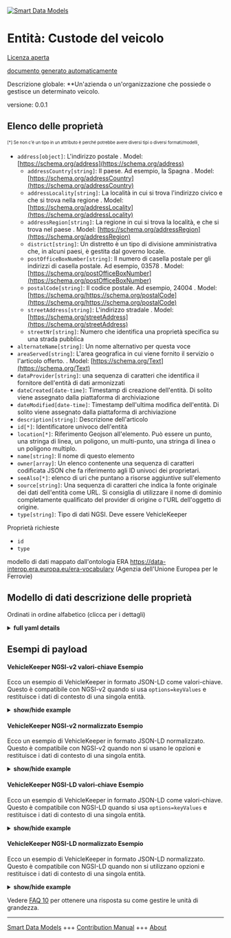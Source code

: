 <!-- 10-Header -->  
[![Smart Data Models](https://smartdatamodels.org/wp-content/uploads/2022/01/SmartDataModels_logo.png "Logo")](https://smartdatamodels.org)  
Entità: Custode del veicolo  
===========================<!-- /10-Header -->  
<!-- 15-License -->  
[Licenza aperta](https://github.com/smart-data-models//dataModel.ERA/blob/master/VehicleKeeper/LICENSE.md)  
[documento generato automaticamente](https://docs.google.com/presentation/d/e/2PACX-1vTs-Ng5dIAwkg91oTTUdt8ua7woBXhPnwavZ0FxgR8BsAI_Ek3C5q97Nd94HS8KhP-r_quD4H0fgyt3/pub?start=false&loop=false&delayms=3000#slide=id.gb715ace035_0_60)  
<!-- /15-License -->  
<!-- 20-Description -->  
Descrizione globale: **Un'azienda o un'organizzazione che possiede o gestisce un determinato veicolo.  
versione: 0.0.1  
<!-- /20-Description -->  
<!-- 30-PropertiesList -->  

## Elenco delle proprietà  

<sup><sub>[*] Se non c'è un tipo in un attributo è perché potrebbe avere diversi tipi o diversi formati/modelli</sub></sup>.  
- `address[object]`: L'indirizzo postale  . Model: [https://schema.org/address](https://schema.org/address)	- `addressCountry[string]`: Il paese. Ad esempio, la Spagna  . Model: [https://schema.org/addressCountry](https://schema.org/addressCountry)  
	- `addressLocality[string]`: La località in cui si trova l'indirizzo civico e che si trova nella regione  . Model: [https://schema.org/addressLocality](https://schema.org/addressLocality)  
	- `addressRegion[string]`: La regione in cui si trova la località, e che si trova nel paese  . Model: [https://schema.org/addressRegion](https://schema.org/addressRegion)  
	- `district[string]`: Un distretto è un tipo di divisione amministrativa che, in alcuni paesi, è gestita dal governo locale.    
	- `postOfficeBoxNumber[string]`: Il numero di casella postale per gli indirizzi di casella postale. Ad esempio, 03578  . Model: [https://schema.org/postOfficeBoxNumber](https://schema.org/postOfficeBoxNumber)  
	- `postalCode[string]`: Il codice postale. Ad esempio, 24004  . Model: [https://schema.org/https://schema.org/postalCode](https://schema.org/https://schema.org/postalCode)  
	- `streetAddress[string]`: L'indirizzo stradale  . Model: [https://schema.org/streetAddress](https://schema.org/streetAddress)  
	- `streetNr[string]`: Numero che identifica una proprietà specifica su una strada pubblica    
- `alternateName[string]`: Un nome alternativo per questa voce  - `areaServed[string]`: L'area geografica in cui viene fornito il servizio o l'articolo offerto.  . Model: [https://schema.org/Text](https://schema.org/Text)- `dataProvider[string]`: una sequenza di caratteri che identifica il fornitore dell'entità di dati armonizzati  - `dateCreated[date-time]`: Timestamp di creazione dell'entità. Di solito viene assegnato dalla piattaforma di archiviazione  - `dateModified[date-time]`: Timestamp dell'ultima modifica dell'entità. Di solito viene assegnato dalla piattaforma di archiviazione  - `description[string]`: Descrizione dell'articolo  - `id[*]`: Identificatore univoco dell'entità  - `location[*]`: Riferimento Geojson all'elemento. Può essere un punto, una stringa di linea, un poligono, un multi-punto, una stringa di linea o un poligono multiplo.  - `name[string]`: Il nome di questo elemento  - `owner[array]`: Un elenco contenente una sequenza di caratteri codificata JSON che fa riferimento agli ID univoci dei proprietari.  - `seeAlso[*]`: elenco di uri che puntano a risorse aggiuntive sull'elemento  - `source[string]`: Una sequenza di caratteri che indica la fonte originale dei dati dell'entità come URL. Si consiglia di utilizzare il nome di dominio completamente qualificato del provider di origine o l'URL dell'oggetto di origine.  - `type[string]`: Tipo di dati NGSI. Deve essere VehicleKeeper  <!-- /30-PropertiesList -->  
<!-- 35-RequiredProperties -->  
Proprietà richieste  
- `id`  - `type`  <!-- /35-RequiredProperties -->  
<!-- 40-RequiredProperties -->  
modello di dati mappato dall'ontologia ERA https://data-interop.era.europa.eu/era-vocabulary (Agenzia dell'Unione Europea per le Ferrovie)  
<!-- /40-RequiredProperties -->  
<!-- 50-DataModelHeader -->  
## Modello di dati descrizione delle proprietà  
Ordinati in ordine alfabetico (clicca per i dettagli)  
<!-- /50-DataModelHeader -->  
<!-- 60-ModelYaml -->  
<details><summary><strong>full yaml details</strong></summary>    
```yaml  
VehicleKeeper:    
  description: A company or organization that owns or operates a certain vehicle.    
  properties:    
    address:    
      description: The mailing address    
      properties:    
        addressCountry:    
          description: 'The country. For example, Spain'    
          type: string    
          x-ngsi:    
            model: https://schema.org/addressCountry    
            type: Property    
        addressLocality:    
          description: 'The locality in which the street address is, and which is in the region'    
          type: string    
          x-ngsi:    
            model: https://schema.org/addressLocality    
            type: Property    
        addressRegion:    
          description: 'The region in which the locality is, and which is in the country'    
          type: string    
          x-ngsi:    
            model: https://schema.org/addressRegion    
            type: Property    
        district:    
          description: 'A district is a type of administrative division that, in some countries, is managed by the local government'    
          type: string    
          x-ngsi:    
            type: Property    
        postOfficeBoxNumber:    
          description: 'The post office box number for PO box addresses. For example, 03578'    
          type: string    
          x-ngsi:    
            model: https://schema.org/postOfficeBoxNumber    
            type: Property    
        postalCode:    
          description: 'The postal code. For example, 24004'    
          type: string    
          x-ngsi:    
            model: https://schema.org/https://schema.org/postalCode    
            type: Property    
        streetAddress:    
          description: The street address    
          type: string    
          x-ngsi:    
            model: https://schema.org/streetAddress    
            type: Property    
        streetNr:    
          description: Number identifying a specific property on a public street    
          type: string    
          x-ngsi:    
            type: Property    
      type: object    
      x-ngsi:    
        model: https://schema.org/address    
        type: Property    
    alternateName:    
      description: An alternative name for this item    
      type: string    
      x-ngsi:    
        type: Property    
    areaServed:    
      description: The geographic area where a service or offered item is provided    
      type: string    
      x-ngsi:    
        model: https://schema.org/Text    
        type: Property    
    dataProvider:    
      description: A sequence of characters identifying the provider of the harmonised data entity    
      type: string    
      x-ngsi:    
        type: Property    
    dateCreated:    
      description: Entity creation timestamp. This will usually be allocated by the storage platform    
      format: date-time    
      type: string    
      x-ngsi:    
        type: Property    
    dateModified:    
      description: Timestamp of the last modification of the entity. This will usually be allocated by the storage platform    
      format: date-time    
      type: string    
      x-ngsi:    
        type: Property    
    description:    
      description: A description of this item    
      type: string    
      x-ngsi:    
        type: Property    
    id:    
      anyOf:    
        - description: Identifier format of any NGSI entity    
          maxLength: 256    
          minLength: 1    
          pattern: ^[\w\-\.\{\}\$\+\*\[\]`|~^@!,:\\]+$    
          type: string    
          x-ngsi:    
            type: Property    
        - description: Identifier format of any NGSI entity    
          format: uri    
          type: string    
          x-ngsi:    
            type: Property    
      description: Unique identifier of the entity    
      x-ngsi:    
        type: Property    
    location:    
      description: 'Geojson reference to the item. It can be Point, LineString, Polygon, MultiPoint, MultiLineString or MultiPolygon'    
      oneOf:    
        - description: Geojson reference to the item. Point    
          properties:    
            bbox:    
              items:    
                type: number    
              minItems: 4    
              type: array    
            coordinates:    
              items:    
                type: number    
              minItems: 2    
              type: array    
            type:    
              enum:    
                - Point    
              type: string    
          required:    
            - type    
            - coordinates    
          title: GeoJSON Point    
          type: object    
          x-ngsi:    
            type: GeoProperty    
        - description: Geojson reference to the item. LineString    
          properties:    
            bbox:    
              items:    
                type: number    
              minItems: 4    
              type: array    
            coordinates:    
              items:    
                items:    
                  type: number    
                minItems: 2    
                type: array    
              minItems: 2    
              type: array    
            type:    
              enum:    
                - LineString    
              type: string    
          required:    
            - type    
            - coordinates    
          title: GeoJSON LineString    
          type: object    
          x-ngsi:    
            type: GeoProperty    
        - description: Geojson reference to the item. Polygon    
          properties:    
            bbox:    
              items:    
                type: number    
              minItems: 4    
              type: array    
            coordinates:    
              items:    
                items:    
                  items:    
                    type: number    
                  minItems: 2    
                  type: array    
                minItems: 4    
                type: array    
              type: array    
            type:    
              enum:    
                - Polygon    
              type: string    
          required:    
            - type    
            - coordinates    
          title: GeoJSON Polygon    
          type: object    
          x-ngsi:    
            type: GeoProperty    
        - description: Geojson reference to the item. MultiPoint    
          properties:    
            bbox:    
              items:    
                type: number    
              minItems: 4    
              type: array    
            coordinates:    
              items:    
                items:    
                  type: number    
                minItems: 2    
                type: array    
              type: array    
            type:    
              enum:    
                - MultiPoint    
              type: string    
          required:    
            - type    
            - coordinates    
          title: GeoJSON MultiPoint    
          type: object    
          x-ngsi:    
            type: GeoProperty    
        - description: Geojson reference to the item. MultiLineString    
          properties:    
            bbox:    
              items:    
                type: number    
              minItems: 4    
              type: array    
            coordinates:    
              items:    
                items:    
                  items:    
                    type: number    
                  minItems: 2    
                  type: array    
                minItems: 2    
                type: array    
              type: array    
            type:    
              enum:    
                - MultiLineString    
              type: string    
          required:    
            - type    
            - coordinates    
          title: GeoJSON MultiLineString    
          type: object    
          x-ngsi:    
            type: GeoProperty    
        - description: Geojson reference to the item. MultiLineString    
          properties:    
            bbox:    
              items:    
                type: number    
              minItems: 4    
              type: array    
            coordinates:    
              items:    
                items:    
                  items:    
                    items:    
                      type: number    
                    minItems: 2    
                    type: array    
                  minItems: 4    
                  type: array    
                type: array    
              type: array    
            type:    
              enum:    
                - MultiPolygon    
              type: string    
          required:    
            - type    
            - coordinates    
          title: GeoJSON MultiPolygon    
          type: object    
          x-ngsi:    
            type: GeoProperty    
      x-ngsi:    
        type: GeoProperty    
    name:    
      description: The name of this item    
      type: string    
      x-ngsi:    
        type: Property    
    owner:    
      description: A List containing a JSON encoded sequence of characters referencing the unique Ids of the owner(s)    
      items:    
        anyOf:    
          - description: Identifier format of any NGSI entity    
            maxLength: 256    
            minLength: 1    
            pattern: ^[\w\-\.\{\}\$\+\*\[\]`|~^@!,:\\]+$    
            type: string    
            x-ngsi:    
              type: Property    
          - description: Identifier format of any NGSI entity    
            format: uri    
            type: string    
            x-ngsi:    
              type: Property    
        description: Unique identifier of the entity    
        x-ngsi:    
          type: Property    
      type: array    
      x-ngsi:    
        type: Property    
    seeAlso:    
      description: list of uri pointing to additional resources about the item    
      oneOf:    
        - items:    
            format: uri    
            type: string    
          minItems: 1    
          type: array    
        - format: uri    
          type: string    
      x-ngsi:    
        type: Property    
    source:    
      description: 'A sequence of characters giving the original source of the entity data as a URL. Recommended to be the fully qualified domain name of the source provider, or the URL to the source object'    
      type: string    
      x-ngsi:    
        type: Property    
    type:    
      description: NGSI data type. It has to be VehicleKeeper    
      enum:    
        - VehicleKeeper    
      type: string    
      x-ngsi:    
        type: Property    
  required:    
    - id    
    - type    
  type: object    
  x-derived-from: http://data.europa.eu/949/VehicleKeeper    
  x-disclaimer: 'Redistribution and use in source and binary forms, with or without modification, are permitted  provided that the license conditions are met. Copyleft (c) 2023 Contributors to Smart Data Models Program'    
  x-license-url: https://github.com/smart-data-models/dataModel.ERA/blob/master/VehicleKeeper/LICENSE.md    
  x-model-schema: https://smart-data-models.github.io/dataModel.ERA/Certificate/schema.json    
  x-model-tags: 'ERA vocabulary, railway, train'    
  x-version: 0.0.1    
```  
</details>    
<!-- /60-ModelYaml -->  
<!-- 70-MiddleNotes -->  
<!-- /70-MiddleNotes -->  
<!-- 80-Examples -->  
## Esempi di payload  
#### VehicleKeeper NGSI-v2 valori-chiave Esempio  
Ecco un esempio di VehicleKeeper in formato JSON-LD come valori-chiave. Questo è compatibile con NGSI-v2 quando si usa `options=keyValues` e restituisce i dati di contesto di una singola entità.  
<details><summary><strong>show/hide example</strong></summary>    
```json  
{  
  "id": "urn:ngsi-ld:VehicleKeeper:id:XXBI:45242122",  
  "dateCreated": "2021-09-14T02:23:10Z",  
  "dateModified": "1997-03-24T06:16:52Z",  
  "source": "K",  
  "name": "Quite receive message front include indeed with. Sign coach actu",  
  "alternateName": "Measure how American red. Child few inside save. Wonder total moment safe democratic wonder.",  
  "description": "Produce car space whose. Travel candidate compare forget still.",  
  "dataProvider": "Card rise their doctor together enjoy cle",  
  "owner": [  
    "urn:ngsi-ld:VehicleKeeper:items:ETMT:35445191",  
    "urn:ngsi-ld:VehicleKeeper:items:ZVVO:84115238"  
  ],  
  "seeAlso": [  
    "urn:ngsi-ld:VehicleKeeper:items:HCCU:66226906"  
  ],  
  "location": {  
    "type": "Point",  
    "coordinates": [  
      48.213131,  
      -151.498321  
    ]  
  },  
  "address": {  
    "streetAddress": "Company recently close affect. Others Congress ",  
    "addressLocality": "Region purpose probably expert road give. Occur and according some. Event outside usually newspaper.",  
    "addressRegion": "Remember discuss Democrat party. Since claim appear stuff pull alo",  
    "addressCountry": "Nature find",  
    "postalCode": "Point begin economy minute. Necessary candidate woman church which beautiful.",  
    "postOfficeBoxNumber": "Affect top receive to security remember area street. Only operation important modern thing join.",  
    "streetNr": "Significant defense agent now ",  
    "district": "Pass heart with several esta"  
  },  
  "areaServed": "So memory ve",  
  "type": "VehicleKeeper"  
}  
```  
</details>  
#### VehicleKeeper NGSI-v2 normalizzato Esempio  
Ecco un esempio di VehicleKeeper in formato JSON-LD normalizzato. Questo è compatibile con NGSI-v2 quando non si usano le opzioni e restituisce i dati di contesto di una singola entità.  
<details><summary><strong>show/hide example</strong></summary>    
```json  
{  
  "id": "urn:ngsi-ld:VehicleKeeper:id:XXBI:45242122",  
  "dateCreated": {  
    "type": "DateTime",  
    "value": "2021-09-14T02:23:10Z"  
  },  
  "dateModified": {  
    "type": "DateTime",  
    "value": "1997-03-24T06:16:52Z"  
  },  
  "source": {  
    "type": "Text",  
    "value": "K"  
  },  
  "name": {  
    "type": "Text",  
    "value": "Quite receive message front include indeed with. Sign coach actu"  
  },  
  "alternateName": {  
    "type": "Text",  
    "value": "Measure how American red. Child few inside save. Wonder total moment safe democratic wonder."  
  },  
  "description": {  
    "type": "Text",  
    "value": "Produce car space whose. Travel candidate compare forget still."  
  },  
  "dataProvider": {  
    "type": "Text",  
    "value": "Card rise their doctor together enjoy cle"  
  },  
  "owner": {  
    "type": "StructuredValue",  
    "value": [  
      "urn:ngsi-ld:VehicleKeeper:items:ETMT:35445191",  
      "urn:ngsi-ld:VehicleKeeper:items:ZVVO:84115238"  
    ]  
  },  
  "seeAlso": {  
    "type": "StructuredValue",  
    "value": [  
      "urn:ngsi-ld:VehicleKeeper:items:HCCU:66226906"  
    ]  
  },  
  "location": {  
    "type": "geo:json",  
    "value": {  
      "type": "Point",  
      "coordinates": {  
        "type": "StructuredValue",  
        "value": [  
          48.213131,  
          -151.498321  
        ]  
      }  
    }  
  },  
  "address": {  
    "type": "StructuredValue",  
    "value": {  
      "streetAddress": {  
        "type": "Text",  
        "value": "Company recently close affect. Others Congress "  
      },  
      "addressLocality": {  
        "type": "Text",  
        "value": "Region purpose probably expert road give. Occur and according some. Event outside usually newspaper."  
      },  
      "addressRegion": {  
        "type": "Text",  
        "value": "Remember discuss Democrat party. Since claim appear stuff pull alo"  
      },  
      "addressCountry": {  
        "type": "Text",  
        "value": "Nature find"  
      },  
      "postalCode": {  
        "type": "Text",  
        "value": "Point begin economy minute. Necessary candidate woman church which beautiful."  
      },  
      "postOfficeBoxNumber": {  
        "type": "Text",  
        "value": "Affect top receive to security remember area street. Only operation important modern thing join."  
      },  
      "streetNr": {  
        "type": "Text",  
        "value": "Significant defense agent now "  
      },  
      "district": {  
        "type": "Text",  
        "value": "Pass heart with several esta"  
      }  
    }  
  },  
  "areaServed": {  
    "type": "Text",  
    "value": "So memory ve"  
  },  
  "type": "VehicleKeeper"  
}  
```  
</details>  
#### VehicleKeeper NGSI-LD valori-chiave Esempio  
Ecco un esempio di VehicleKeeper in formato JSON-LD come valori-chiave. Questo è compatibile con NGSI-LD quando si usa `options=keyValues` e restituisce i dati di contesto di una singola entità.  
<details><summary><strong>show/hide example</strong></summary>    
```json  
{  
  "id": "urn:ngsi-ld:VehicleKeeper:id:XXBI:45242122",  
  "dateCreated": "2021-09-14T02:23:10Z",  
  "dateModified": "1997-03-24T06:16:52Z",  
  "source": "K",  
  "name": "Quite receive message front include indeed with. Sign coach actu",  
  "alternateName": "Measure how American red. Child few inside save. Wonder total moment safe democratic wonder.",  
  "description": "Produce car space whose. Travel candidate compare forget still.",  
  "dataProvider": "Card rise their doctor together enjoy cle",  
  "owner": [  
    "urn:ngsi-ld:VehicleKeeper:items:ETMT:35445191",  
    "urn:ngsi-ld:VehicleKeeper:items:ZVVO:84115238"  
  ],  
  "seeAlso": [  
    "urn:ngsi-ld:VehicleKeeper:items:HCCU:66226906"  
  ],  
  "location": {  
    "type": "Point",  
    "coordinates": [  
      48.213131,  
      -151.498321  
    ]  
  },  
  "address": {  
    "streetAddress": "Company recently close affect. Others Congress ",  
    "addressLocality": "Region purpose probably expert road give. Occur and according some. Event outside usually newspaper.",  
    "addressRegion": "Remember discuss Democrat party. Since claim appear stuff pull alo",  
    "addressCountry": "Nature find",  
    "postalCode": "Point begin economy minute. Necessary candidate woman church which beautiful.",  
    "postOfficeBoxNumber": "Affect top receive to security remember area street. Only operation important modern thing join.",  
    "streetNr": "Significant defense agent now ",  
    "district": "Pass heart with several esta"  
  },  
  "areaServed": "So memory ve",  
  "type": "VehicleKeeper",  
  "@context": [  
    "https://raw.githubusercontent.com/smart-data-models/dataModel.ERA/master/context.jsonld"  
  ]  
}  
```  
</details>  
#### VehicleKeeper NGSI-LD normalizzato Esempio  
Ecco un esempio di VehicleKeeper in formato JSON-LD normalizzato. Questo è compatibile con NGSI-LD quando non si utilizzano opzioni e restituisce i dati di contesto di una singola entità.  
<details><summary><strong>show/hide example</strong></summary>    
```json  
{  
  "id": "urn:ngsi-ld:VehicleKeeper:id:OQLK:27164371",  
  "dateCreated": {  
    "type": "Property",  
    "value": {  
      "@type": "DateTime",  
      "@value": "2011-12-25T16:50:11Z"  
    }  
  },  
  "dateModified": {  
    "type": "Property",  
    "value": {  
      "@type": "DateTime",  
      "@value": "1994-07-16T07:43:37Z"  
    }  
  },  
  "source": {  
    "type": "Property",  
    "value": "Shake ago quality hard suddenly. Campaign data itself them industry."  
  },  
  "name": {  
    "type": "Property",  
    "value": "Less walk way success. Kitchen realize edge level action. Reduc"  
  },  
  "alternateName": {  
    "type": "Property",  
    "value": "Wall cold determine who. Water whether under else blue get."  
  },  
  "description": {  
    "type": "Property",  
    "value": "Color opportunity player prevent ago tonight pretty. Themselves nation d"  
  },  
  "dataProvider": {  
    "type": "Property",  
    "value": "Space customer statement issue daughter than already."  
  },  
  "owner": {  
    "type": "Property",  
    "value": [  
      "urn:ngsi-ld:VehicleKeeper:items:VRJH:99019247",  
      "urn:ngsi-ld:VehicleKeeper:items:JMRS:40266513"  
    ]  
  },  
  "seeAlso": {  
    "type": "Property",  
    "value": [  
      "urn:ngsi-ld:VehicleKeeper:items:RXUF:20636106"  
    ]  
  },  
  "location": {  
    "type": "Property",  
    "value": {  
      "type": "Point",  
      "coordinates": [  
        -68.0082615,  
        43.406974  
      ]  
    }  
  },  
  "address": {  
    "type": "Property",  
    "value": {  
      "streetAddress": "Resource scientist company not choice. Move with professor discussion. Stuff less activity either arrive gun American ",  
      "addressLocality": "Inside third practice occur",  
      "addressRegion": "Notice",  
      "addressCountry": "How choice lay. With always game opportunity early. Practice list local particular paper though. Trouble professional Democrat ahead.",  
      "postalCode": "Capital give subject pull. School authority follow set something create.",  
      "postOfficeBoxNumber": "While once summer executive. Wife idea ",  
      "streetNr": "Store hard add. Food down about significa",  
      "district": "Hear real we information."  
    }  
  },  
  "areaServed": {  
    "type": "Property",  
    "value": "Air beat year help wrong production and upon. Full long suddenly prevent policy c"  
  },  
  "type": "VehicleKeeper",  
  "@context": [  
    "https://raw.githubusercontent.com/smart-data-models/dataModel.ERA/master/context.jsonld"  
  ]  
}  
```  
</details><!-- /80-Examples -->  
<!-- 90-FooterNotes -->  
<!-- /90-FooterNotes -->  
<!-- 95-Units -->  
Vedere [FAQ 10](https://smartdatamodels.org/index.php/faqs/) per ottenere una risposta su come gestire le unità di grandezza.  
<!-- /95-Units -->  
<!-- 97-LastFooter -->  
---  
[Smart Data Models](https://smartdatamodels.org) +++ [Contribution Manual](https://bit.ly/contribution_manual) +++ [About](https://bit.ly/Introduction_SDM)<!-- /97-LastFooter -->  

